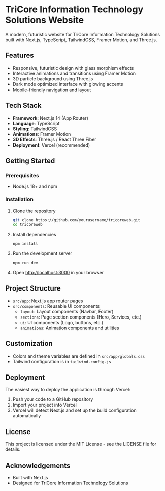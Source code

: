 # TriCore Information Technology Solutions Website

A modern, futuristic website for TriCore Information Technology Solutions built with Next.js, TypeScript, TailwindCSS, Framer Motion, and Three.js.

## Features

- Responsive, futuristic design with glass morphism effects
- Interactive animations and transitions using Framer Motion
- 3D particle background using Three.js
- Dark mode optimized interface with glowing accents
- Mobile-friendly navigation and layout

## Tech Stack

- **Framework**: Next.js 14 (App Router)
- **Language**: TypeScript
- **Styling**: TailwindCSS
- **Animations**: Framer Motion
- **3D Effects**: Three.js / React Three Fiber
- **Deployment**: Vercel (recommended)

## Getting Started

### Prerequisites

- Node.js 18+ and npm

### Installation

1. Clone the repository
   ```bash
   git clone https://github.com/yourusername/tricoreweb.git
   cd tricoreweb
   ```

2. Install dependencies
   ```bash
   npm install
   ```

3. Run the development server
   ```bash
   npm run dev
   ```

4. Open [http://localhost:3000](http://localhost:3000) in your browser

## Project Structure

- `src/app`: Next.js app router pages
- `src/components`: Reusable UI components
  - `layout`: Layout components (Navbar, Footer)
  - `sections`: Page section components (Hero, Services, etc.)
  - `ui`: UI components (Logo, buttons, etc.)
  - `animations`: Animation components and utilities

## Customization

- Colors and theme variables are defined in `src/app/globals.css`
- Tailwind configuration is in `tailwind.config.js`

## Deployment

The easiest way to deploy the application is through Vercel:

1. Push your code to a GitHub repository
2. Import your project into Vercel
3. Vercel will detect Next.js and set up the build configuration automatically

## License

This project is licensed under the MIT License - see the LICENSE file for details.

## Acknowledgements

- Built with Next.js
- Designed for TriCore Information Technology Solutions
